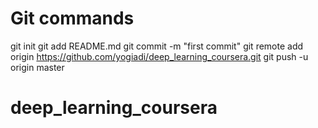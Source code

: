 # Git commands
git init
git add README.md
git commit -m "first commit"
git remote add origin https://github.com/yogiadi/deep_learning_coursera.git
git push -u origin master
# deep_learning_coursera
